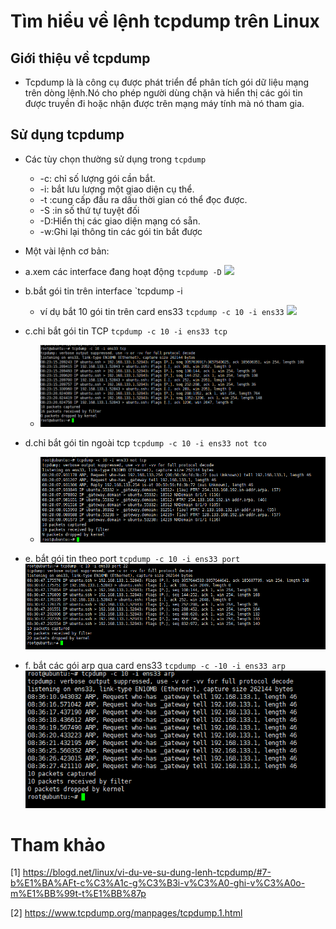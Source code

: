 ﻿# Tìm hiểu về lệnh tcpdump trên Linux
 
 ## Giới thiệu về tcpdump
 - Tcpdump là là công cụ được phát triển để phân tích gói dữ liệu mạng trên dòng lệnh.Nó cho phép người dùng chặn và hiển thị các gói tin được truyền đi hoặc nhận được trên mạng máy tính mà nó tham gia.
 
 ## Sử dụng tcpdump
 
 - Các tùy chọn thường sử dụng trong `tcpdump`
   + -c: chỉ số lượng gói cần bắt.
   + -i: bắt lưu lượng một giao diện cụ thể.
   + -t :cung cấp đầu ra dấu thời gian có thể đọc được.
   + -S :in số thứ tự tuyệt đối
   + -D:Hiển thị các giao diện mạng có sẵn.
   + -w:Ghi lại thông tin các gói tin bắt được
   
 - Một vài lệnh cơ bản:
 
 - a.xem các interface đang hoạt động `tcpdump -D`
   ![]( /image/tcpdump-d.PNG)
 
 - b.bắt gói tin trên interface `tcpdump -i <interface>
   + ví dụ bắt 10 gói tin trên card ens33 `tcpdump -c 10 -i ens33`
   ![](/image/tcpdump-iens33.PNG)
   
 - c.chỉ bắt gói tin TCP `tcpdump -c 10 -i ens33 tcp`
   + ![](/image/tcpdump-tcp.PNG)
 - d.chỉ bắt gói tin ngoài tcp `tcpdump -c 10 -i ens33 not tco`
   + ![]( /image/tcpdump-nottcp.PNG)
 - e. bắt gói tin theo port `tcpdump -c 10 -i ens33 port`
   ![](/image/tcpdump-port.PNG)
 - f. bắt các gói arp qua card ens33 `tcpdump -c -10 -i ens33 arp`
   ![]( /image/tcpdump-arp.PNG)
   
# Tham khảo
[1] https://blogd.net/linux/vi-du-ve-su-dung-lenh-tcpdump/#7-b%E1%BA%AFt-c%C3%A1c-g%C3%B3i-v%C3%A0-ghi-v%C3%A0o-m%E1%BB%99t-t%E1%BB%87p

[2] https://www.tcpdump.org/manpages/tcpdump.1.html


